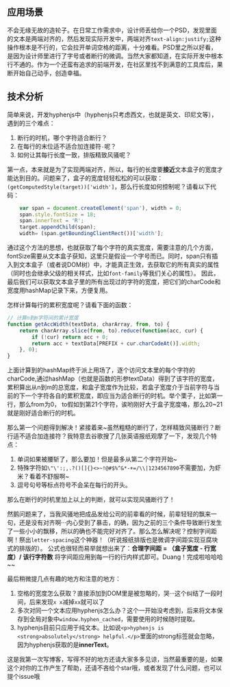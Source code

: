 ## 应用场景
不会无缘无故的造轮子。在日常工作需求中，设计师丢给你一个PSD，发现里面的文本是两端对齐的，然后发现实际开发中，两端对齐`text-align:justify;`这种操作根本是不行的，它会拉开单词空格的距离，十分难看。PSD里之所以好看，是因为设计师里进行了字号或者断行的微调。当然大家都知道，在实际开发中根本行不通的。作为一个还蛮有追求的前端开发，在社区里找不到满意的工具库后，果断开始自己动手，创造幸福。

## 技术分析
简单来说，开发hyphenjs中（hyphenjs只考虑西文，也就是英文、印尼文等），遇到的三个难点：

 1. 断行的时机，哪个字符适合断行？
 2. 在每行的末位适不适合加连接符`-`呢？
 3. 如何让其每行长度一致，排版精致风骚呢？

第一点，本来就是为了实现两端对齐，所以，每行的长度要**接近**文本盒子的宽度才能达到目的。问题来了，盒子的宽度轻轻松松的可以获取：`(getComputedStyle(target))['width']`，那么行长度如何控制呢？请看以下代码：
```javascript
    var span = document.createElement('span'), width = 0;
    span.style.fontSize = 18;
    span.innerText = 'R';
    target.appendChild(span);
    width= (span.getBoundingClientRect())['width'];
```
通过这个方法的思想，也就获取了每个字符的真实宽度，需要注意的几个方面，fontSize需要从文本盒子获知，这里只是假设一个字号而已。同时，span只有插入到文本盒子（或者说DOM树）中，才能真正生效，去获取它的所有真实的属性（同时也会继承父级的相关样式，比如`font-family`等我们关心的属性）。
因此，最后我们可以获取文本盒子里的所有出现过的字符的宽度，把它们的charCode和宽度用hashMap记录下来，方便复用。

怎样计算每行的累积宽度呢？请看下面的函数：

```javascript
// 计算n到m字符间的累计宽度
function getAccWidth(textData, charArray, from, to) {
    return charArray.slice(from, to).reduce(function(acc, cur) {
        if (!cur) return acc + 0;
        return acc + textData[PREFIX + cur.charCodeAt()].width;
    }, 0);
}
```

上面计算到的hashMap终于派上用场了，逐个访问文本里的每个字符的charCode,通过hashMap（也就是函数的形参textData）得到了该字符的宽度，累积算出从n到m的总宽度，和盒子宽度作为比较，若盒子宽度介于当前字符与当前的下一个字符各自的累积宽度，即应当为适合断行的时机。举个栗子，比如第一行，那么from为0， to假如到第21个字符，诶哟刚好大于盒子宽度咯，那么20~21就是刚好适合断行的时机。

那么第一个问题得到解决！紧接着来~虽然粗糙的断行了，怎样精致风骚断行？断行适不适合加连接符？我特意去谷歌搜了几张英语报纸观摩了一下，发现几个特点：

 1. 单词如果被腰斩了，那么要加！但是最多从第二个字符开始~
 2. 特殊字符如`\"\':;,.?()[]{}<>~!@#$%^&*-+=/\\|1234567890`不需要加，为虾米？看着不舒服啊~
 3. 逗号句号等标点符号不会呆在每行的开头。

那么在断行的时机里加上以上的判断，就可以实现风骚断行了！

然鹅问题来了，当我风骚地把成品发给公司的前辈看的时候，前辈轻轻的飘来一句，还是没有对齐啊···内心受到了暴击，的确，因为之前的三个条件导致断行发生了一些小小的飘移，所以的确也不能完好对齐了。那么怎么解决呢？控制字间距啊！祭出`letter-spacing`这个神器！（听说报纸排版也是微调字间距实现豆腐块式的排版的）。
公式也很轻而易举就想出来了：**合理字间距 = （盒子宽度 - 行宽度）/ 该行字符数**
将字间距应用到每一行的行内样式即可。Duang！完成啦哈哈哈~~

最后稍微提几点有趣的地方和注意的地方：

 1. 空格的宽度怎么获取？直接添加到DOM里是被忽略的，哭···这个纠结了一段时间，后来发现`x x`减掉`xx`就可以了
 2. 多次对同一个文本应用hyphenjs怎么办？这个一开始没考虑到，后来将文本保存到全局对象中`window.hyphen_cached`，需要使用的时候随时提取。
 3. hyphenjs目前只应用于纯文本。比如说`<p>hyphenjs is <strong>absolutely</strong> helpful.</p>`里面的strong标签就会忽略，因为hyphenjs获取的是**innerText**。

这是我第一次写博客，写得不好的地方还请大家多多见谅，当然最重要的是，如果这个对你的工作产生了帮助，还请不吝给个star哦，或者发现了什么问题，也可以提个issue哦
